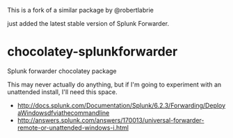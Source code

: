 This is a fork of a similar package by @robertlabrie 

just added the latest stable version of Splunk Forwarder.

# chocolatey-splunkforwarder
Splunk forwarder chocolatey package

This may never actually do anything, but if I'm going to experiment with an unattended install, I'll need this space.

- http://docs.splunk.com/Documentation/Splunk/6.2.3/Forwarding/DeployaWindowsdfviathecommandline
- http://answers.splunk.com/answers/170013/universal-forwarder-remote-or-unattended-windows-i.html
